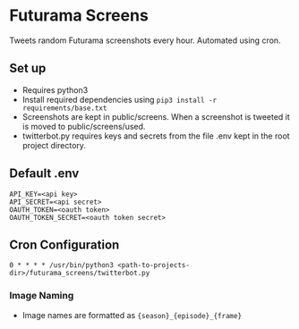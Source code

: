 # Futurama Screens

Tweets random Futurama screenshots every hour. Automated using cron.

## Set up
  * Requires python3
  * Install required dependencies using `pip3 install -r requirements/base.txt`
  * Screenshots are kept in public/screens. When a screenshot is tweeted it is moved to public/screens/used.
  * twitterbot.py requires keys and secrets from the file .env kept in the root project directory.

## Default .env
```
API_KEY=<api key>
API_SECRET=<api secret>
OAUTH_TOKEN=<oauth token>
OAUTH_TOKEN_SECRET=<oauth token secret>
```

## Cron Configuration
```
0 * * * * /usr/bin/python3 <path-to-projects-dir>/futurama_screens/twitterbot.py
```

### Image Naming
  * Image names are formatted as `{season}_{episode}_{frame}`
